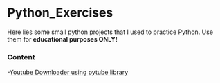 # Python_Exercises

Here lies some small python projects that I used to practice Python.
Use them for **educational purposes ONLY!**


### Content

-[Youtube Downloader using pytube library]()
